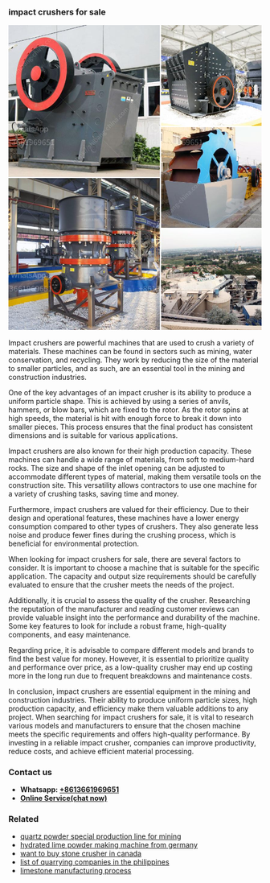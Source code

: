 <h3>impact crushers for sale</h3><img src='1703042070.jpg' alt=''><p>Impact crushers are powerful machines that are used to crush a variety of materials. These machines can be found in sectors such as mining, water conservation, and recycling. They work by reducing the size of the material to smaller particles, and as such, are an essential tool in the mining and construction industries.</p><p>One of the key advantages of an impact crusher is its ability to produce a uniform particle shape. This is achieved by using a series of anvils, hammers, or blow bars, which are fixed to the rotor. As the rotor spins at high speeds, the material is hit with enough force to break it down into smaller pieces. This process ensures that the final product has consistent dimensions and is suitable for various applications.</p><p>Impact crushers are also known for their high production capacity. These machines can handle a wide range of materials, from soft to medium-hard rocks. The size and shape of the inlet opening can be adjusted to accommodate different types of material, making them versatile tools on the construction site. This versatility allows contractors to use one machine for a variety of crushing tasks, saving time and money.</p><p>Furthermore, impact crushers are valued for their efficiency. Due to their design and operational features, these machines have a lower energy consumption compared to other types of crushers. They also generate less noise and produce fewer fines during the crushing process, which is beneficial for environmental protection.</p><p>When looking for impact crushers for sale, there are several factors to consider. It is important to choose a machine that is suitable for the specific application. The capacity and output size requirements should be carefully evaluated to ensure that the crusher meets the needs of the project.</p><p>Additionally, it is crucial to assess the quality of the crusher. Researching the reputation of the manufacturer and reading customer reviews can provide valuable insight into the performance and durability of the machine. Some key features to look for include a robust frame, high-quality components, and easy maintenance.</p><p>Regarding price, it is advisable to compare different models and brands to find the best value for money. However, it is essential to prioritize quality and performance over price, as a low-quality crusher may end up costing more in the long run due to frequent breakdowns and maintenance costs.</p><p>In conclusion, impact crushers are essential equipment in the mining and construction industries. Their ability to produce uniform particle sizes, high production capacity, and efficiency make them valuable additions to any project. When searching for impact crushers for sale, it is vital to research various models and manufacturers to ensure that the chosen machine meets the specific requirements and offers high-quality performance. By investing in a reliable impact crusher, companies can improve productivity, reduce costs, and achieve efficient material processing.</p><h3>Contact us</h3><ul><li><strong>Whatsapp:&nbsp;<a href="https://wa.me/8613661969651">+8613661969651</a></strong></li><li><a href="https://swt.shibang-china.com/?git&amp;zhl&amp;impact crushers for sale"><strong>Online Service(chat now)</strong></a></li></ul><h3>Related</h3><ul><li><a href='quartz powder special production line for mining.md'>quartz powder special production line for mining</a></li><li><a href='hydrated lime powder making machine from germany.md'>hydrated lime powder making machine from germany</a></li><li><a href='want to buy stone crusher in canada.md'>want to buy stone crusher in canada</a></li><li><a href='list of quarrying companies in the philippines.md'>list of quarrying companies in the philippines</a></li><li><a href='limestone manufacturing process.md'>limestone manufacturing process</a></li></ul>
